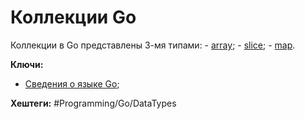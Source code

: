 
# Коллекции Go

Коллекции в Go представлены 3-мя типами:
	- [array](Go-array-type);
	- [slice](Go-slice-type);
	- [map](Go-map-type).

**Ключи:**
- [Сведения о языке Go](GO);

**Хештеги:** #Programming/Go/DataTypes